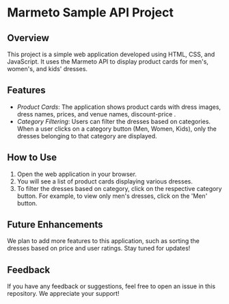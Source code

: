 # Marmeto Sample API Project

## Overview
This project is a simple web application developed using HTML, CSS, and JavaScript. It uses the Marmeto API to display product cards for men's, women's, and kids' dresses.

## Features
- *Product Cards*: The application shows product cards with dress images, dress names, prices, and venue names, discount-price .
- *Category Filtering*: Users can filter the dresses based on categories. When a user clicks on a category button (Men, Women, Kids), only the dresses belonging to that category are displayed.

## How to Use
1. Open the web application in your browser.
2. You will see a list of product cards displaying various dresses.
3. To filter the dresses based on category, click on the respective category button. For example, to view only men's dresses, click on the 'Men' button.

## Future Enhancements
We plan to add more features to this application, such as sorting the dresses based on price and user ratings. Stay tuned for updates!

## Feedback
If you have any feedback or suggestions, feel free to open an issue in this repository. We appreciate your support!

